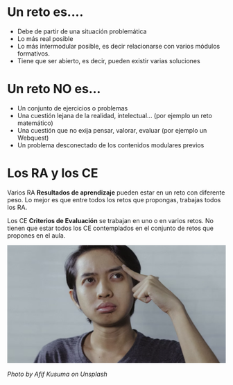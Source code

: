 # Un reto es....

* Debe de partir de una situación problemática
* Lo más real posible
* Lo más intermodular posible, es decir relacionarse con varios módulos formativos.
* Tiene que ser abierto, es decir, pueden existir varias soluciones

# Un reto NO es...

* Un conjunto de ejercicios o problemas
* Una cuestión lejana de la realidad, intelectual... (por ejemplo un reto matemático)
* Una cuestión que no exija pensar, valorar, evaluar (por ejemplo un Webquest)
* Un problema desconectado de los contenidos modulares previos

# Los RA y los CE

Varios  RA **Resultados de aprendizaje** pueden estar en un reto con diferente peso. Lo mejor es que entre todos los retos que propongas, trabajas todos los RA.

Los CE **Criterios de Evaluación** se trabajan en uno o en varios retos. No tienen que estar todos los CE contemplados en el conjunto de retos que propones en el aula.

![](/assets/4.png)

_Photo by Afif Kusuma on Unsplash_
